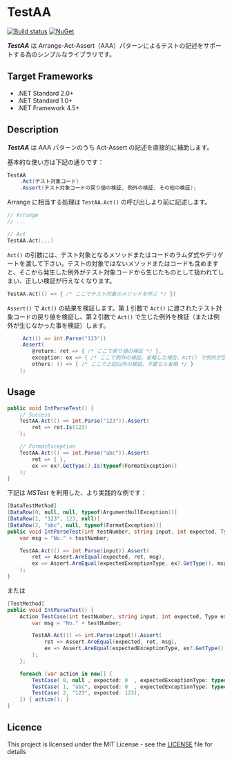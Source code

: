 # TestAA
[![Build status](https://ci.appveyor.com/api/projects/status/8a7wlfjt9oedlmy5/branch/master?svg=true)](https://ci.appveyor.com/project/inasync/testaa/branch/master)
[![NuGet](https://img.shields.io/nuget/v/Inasync.TestAA.svg)](https://www.nuget.org/packages/Inasync.TestAA/)

***TestAA*** は Arrange-Act-Assert（AAA）パターンによるテストの記述をサポートする為のシンプルなライブラリです。


## Target Frameworks
- .NET Standard 2.0+
- .NET Standard 1.0+
- .NET Framework 4.5+


## Description
***TestAA*** は AAA パターンのうち Act-Assert の記述を直接的に補助します。

基本的な使い方は下記の通りです：
```cs
TestAA
    .Act(テスト対象コード)
    .Assert(テスト対象コードの戻り値の検証, 例外の検証, その他の検証);
```

Arrange に相当する処理は `TestAA.Act()` の呼び出しより前に記述します。
```cs
// Arrange
// ...

// Act
TestAA.Act(...)
```

`Act()` の引数には、テスト対象となるメソッドまたはコードのラムダ式やデリゲートを渡して下さい。テストの対象ではないメソッドまたはコードも含めますと、そこから発生した例外がテスト対象コードから生じたものとして扱われてしまい、正しい検証が行えなくなります。
```cs
TestAA.Act(() => { /* ここでテスト対象のメソッドを呼ぶ */ })
```

`Assert()` で `Act()` の結果を検証します。第１引数で `Act()` に渡されたテスト対象コードの戻り値を検証し、第２引数で `Act()` で生じた例外を検証（または例外が生じなかった事を検証）します。
```cs
    .Act(() => int.Parse("123"))
    .Assert(
        @return: ret => { /* ここで戻り値の検証 */ },
        exception: ex => { /* ここで例外の検証。省略した場合、Act() で例外が生じていれば再スローされる */ },
        others: () => { /* ここで上記以外の検証。不要なら省略 */ }
    );
```


## Usage
```cs
public void IntParseTest() {
    // Success
    TestAA.Act(() => int.Parse("123")).Assert(
        ret => ret.Is(123)
    );

    // FormatException
    TestAA.Act(() => int.Parse("abc")).Assert(
        ret => { },
        ex => ex?.GetType().Is(typeof(FormatException))
    );
}
```

下記は *MSTest* を利用した、より実践的な例です：
```cs
[DataTestMethod]
[DataRow(0, null, null, typeof(ArgumentNullException))]
[DataRow(1, "123", 123, null)]
[DataRow(2, "abc", null, typeof(FormatException))]
public void IntParseTest(int testNumber, string input, int expected, Type expectedExceptionType) {
    var msg = "No." + testNumber;

    TestAA.Act(() => int.Parse(input)).Assert(
        ret => Assert.AreEqual(expected, ret, msg),
        ex => Assert.AreEqual(expectedExceptionType, ex?.GetType(), msg)
    );
}
```
または
```cs
[TestMethod]
public void IntParseTest() {
    Action TestCase(int testNumber, string input, int expected, Type expectedExceptionType = null) => () => {
        var msg = "No." + testNumber;

        TestAA.Act(() => int.Parse(input)).Assert(
            ret => Assert.AreEqual(expected, ret, msg),
            ex => Assert.AreEqual(expectedExceptionType, ex?.GetType(), msg)
        );
    };

    foreach (var action in new[] {
        TestCase( 0, null , expected: 0  , expectedExceptionType: typeof(ArgumentNullException)),
        TestCase( 1, "abc", expected: 0  , expectedExceptionType: typeof(FormatException)),
        TestCase( 2, "123", expected: 123),
    }) { action(); }
}
```


## Licence
This project is licensed under the MIT License - see the [LICENSE](LICENSE) file for details
